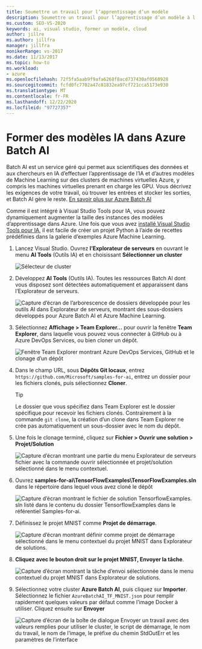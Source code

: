 ```yaml
---
title: Soumettre un travail pour l’apprentissage d’un modèle
description: Soumettre un travail pour l’apprentissage d’un modèle à l’aide de Azure Batch AI
ms.custom: SEO-VS-2020
keywords: ai, visual studio, former un modèle, cloud
author: jillre
ms.author: jillfra
manager: jillfra
monikerRange: vs-2017
ms.date: 11/13/2017
ms.topic: how-to
ms.workload:
- azure
ms.openlocfilehash: 72f5fa5aab9f9afa6268f8acd737430af0568928
ms.sourcegitcommit: fcfd0fc7702a47c81832ea97cf721cca5173e930
ms.translationtype: MT
ms.contentlocale: fr-FR
ms.lasthandoff: 12/22/2020
ms.locfileid: "97727357"
---
```

# <a name="train-ai-models-in-azure-batch-ai"></a>Former des modèles IA dans Azure Batch AI

Batch AI est un service géré qui permet aux scientifiques des données et aux chercheurs en IA d’effectuer l’apprentissage de l’IA et d’autres modèles de Machine Learning sur des clusters de machines virtuelles Azure, y compris les machines virtuelles prenant en charge les GPU. Vous décrivez les exigences de votre travail, où trouver les entrées et stocker les sorties, et Batch AI gère le reste. [En savoir plus sur Azure Batch AI](/azure/batch-ai/overview)

Comme il est intégré à Visual Studio Tools pour IA, vous pouvez dynamiquement augmenter la taille des instances des modèles d’apprentissage dans Azure.  Une fois que vous avez [installé Visual Studio Tools pour IA](installation.md), il est facile de créer un projet Python à l’aide de recettes prédéfinies dans la galerie d’exemples Azure Machine Learning.

1. Lancez Visual Studio. Ouvrez **l’Explorateur de serveurs** en ouvrant le menu **AI Tools** (Outils IA) et en choisissant **Sélectionner un cluster**

    ![Sélecteur de cluster](media/train-model/select-cluster.png)

2. Développez **AI Tools** (Outils IA). Toutes les ressources Batch AI dont vous disposez sont détectées automatiquement et apparaissent dans l’Explorateur de serveurs.

    ![Capture d’écran de l’arborescence de dossiers développée pour les outils AI dans Explorateur de serveurs, montrant des sous-dossiers développés pour Azure Batch AI et Azure Machine Learning.](media/train-model/batchai.png)

3. Sélectionnez **Affichage > Team Explorer...** pour ouvrir la fenêtre **Team Explorer**, dans laquelle vous pouvez vous connecter à GitHub ou à Azure DevOps Services, ou bien cloner un dépôt.

    ![Fenêtre Team Explorer montrant Azure DevOps Services, GitHub et le clonage d’un dépôt](media/train-model/team-explorer-devops.png)

4. Dans le champ URL, sous **Dépôts Git locaux**, entrez `https://github.com/Microsoft/samples-for-ai`, entrez un dossier pour les fichiers clonés, puis sélectionnez **Cloner**.

    > [!Tip]
    > Le dossier que vous spécifiez dans Team Explorer est le dossier spécifique pour recevoir les fichiers clonés. Contrairement à la commande `git clone`, la création d’un clone dans Team Explorer ne crée pas automatiquement un sous-dossier avec le nom du dépôt.

5. Une fois le clonage terminé, cliquez sur **Fichier > Ouvrir une solution > Projet/Solution**

    ![Capture d’écran montrant une partie du menu Explorateur de serveurs fichier avec la commande ouvrir sélectionnée et projet/solution sélectionné dans le menu contextuel.](media/train-model/open-solution.png)

6. Ouvrez **samples-for-ai\TensorFlowExamples\TensorFlowExamples.sln** dans le répertoire dans lequel vous avez cloné le dépôt

    ![Capture d’écran montrant le fichier de solution TensorflowExamples. sln listé dans le contenu du dossier TensorflowExamples dans le référentiel Samples-for-ai.](media/train-model/tensorflowexamples.png)

7. Définissez le projet MNIST comme **Projet de démarrage**.

    ![Capture d’écran montrant définir comme projet de démarrage sélectionné dans le menu contextuel du projet MNIST dans Explorateur de solutions.](media/train-model/mnist-startup.png)

8. <strong>Cliquez avec le bouton droit sur le **projet MNIST,** **Envoyer la tâche**</strong>.

    ![Capture d’écran montrant la tâche d’envoi sélectionnée dans le menu contextuel du projet MNIST dans Explorateur de solutions.](media/train-model/submit-job.png)
9. Sélectionnez votre cluster **Azure Batch AI**, puis cliquez sur **Importer**. Sélectionnez le fichier `AzureBatchAI_TF_MNIST.json` pour remplir rapidement quelques valeurs par défaut comme l’image Docker à utiliser. Cliquez ensuite sur **Envoyer**

    ![Capture d’écran de la boîte de dialogue Envoyer un travail avec des valeurs remplies pour utiliser le cluster, le script de démarrage, le nom du travail, le nom de l’image, le préfixe du chemin StdOutErr et les paramètres de l’interface](media/train-model/submit-batch.png)

